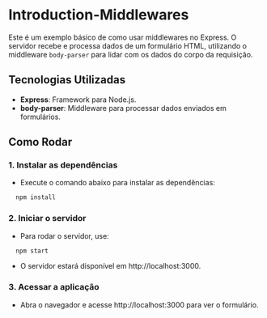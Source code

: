 # Introduction-Middlewares

Este é um exemplo básico de como usar middlewares no Express. O servidor recebe e processa dados de um formulário HTML, utilizando o middleware `body-parser` para lidar com os dados do corpo da requisição.

## Tecnologias Utilizadas

- **Express**: Framework para Node.js.
- **body-parser**: Middleware para processar dados enviados em formulários.

## Como Rodar

### 1. Instalar as dependências

- Execute o comando abaixo para instalar as dependências:

```bash
  npm install
``` 
### 2. Iniciar o servidor

- Para rodar o servidor, use:

```bash
  npm start
```

- O servidor estará disponível em http://localhost:3000.

### 3. Acessar a aplicação

- Abra o navegador e acesse http://localhost:3000 para ver o formulário.
